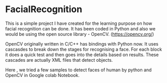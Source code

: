 # FacialRecognition

This is a simple project I have created for the learning purpose on how facial recognition can be done. 
It has been coded in Python and also  we would be using the open source library - OpenCV. (https://opencv.org/)

OpenCV originally written in C/C++ has bindings with Python now. 
It uses cascasdes to break down the stages for recognising a face. For each block it does a quick test and then goes into the details based on results. These cascades are actually XML files that detect objects. 

Here , we tried a few samples to detect faces of human by python and OpenCV in Google colab Notebook. 

